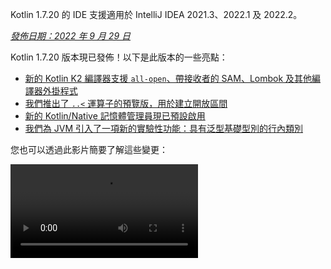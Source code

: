 [//]: # (title: Kotlin 1.7.20 有什麼新功能)

<tldr>
   <p>Kotlin 1.7.20 的 IDE 支援適用於 IntelliJ IDEA 2021.3、2022.1 及 2022.2。</p>
</tldr>

_[發佈日期：2022 年 9 月 29 日](releases.md#release-details)_

Kotlin 1.7.20 版本現已發佈！以下是此版本的一些亮點：

* [新的 Kotlin K2 編譯器支援 `all-open`、帶接收者的 SAM、Lombok 及其他編譯器外掛程式](#support-for-kotlin-k2-compiler-plugins)
* [我們推出了 `..<` 運算子的預覽版，用於建立開放區間](#preview-of-the-operator-for-creating-open-ended-ranges)
* [新的 Kotlin/Native 記憶體管理員現已預設啟用](#the-new-kotlin-native-memory-manager-enabled-by-default)
* [我們為 JVM 引入了一項新的實驗性功能：具有泛型基礎型別的行內類別](#generic-inline-classes)

您也可以透過此影片簡要了解這些變更：

<video src="https://www.youtube.com/v/OG9npowJgE8" title="What's new in Kotlin 1.7.20"/>

## 支援 Kotlin K2 編譯器外掛程式

Kotlin 團隊持續穩定 K2 編譯器。
K2 仍處於 **Alpha** 階段（如 [Kotlin 1.7.0 版本](whatsnew17.md#new-kotlin-k2-compiler-for-the-jvm-in-alpha) 中所宣佈），但它現在支援多個編譯器外掛程式。您可以追蹤 [此 YouTrack issue](https://youtrack.jetbrains.com/issue/KT-52604) 以獲取 Kotlin 團隊關於新編譯器的更新。

從 1.7.20 版本開始，Kotlin K2 編譯器支援以下外掛程式：

* [`all-open`](all-open-plugin.md)
* [`no-arg`](no-arg-plugin.md)
* [SAM with receiver](sam-with-receiver-plugin.md)
* [Lombok](lombok.md)
* AtomicFU
* `jvm-abi-gen`

> 新 K2 編譯器的 Alpha 版本僅適用於 JVM 專案。
> 它不支援 Kotlin/JS、Kotlin/Native 或其他多平台專案。
>
{style="warning"}

透過以下影片了解更多關於新編譯器及其優勢的資訊：
* [The Road to the New Kotlin Compiler](https://www.youtube.com/watch?v=iTdJJq_LyoY)
* [K2 Compiler: a Top-Down View](https://www.youtube.com/watch?v=db19VFLZqJM)

### 如何啟用 Kotlin K2 編譯器

要啟用 Kotlin K2 編譯器並進行測試，請使用以下編譯器選項：

```bash
-Xuse-k2
```

您可以在 `build.gradle(.kts)` 檔案中指定它：

<tabs group="build-script">
<tab title="Kotlin" group-key="kotlin">

```kotlin
tasks.withType<KotlinCompile> {
    kotlinOptions.useK2 = true
}
```

</tab>
<tab title="Groovy" group-key="groovy">

```groovy
compileKotlin {
    kotlinOptions.useK2 = true
}
```
</tab>
</tabs>

在您的 JVM 專案上查看效能提升，並與舊編譯器的結果進行比較。

### 提供您對新 K2 編譯器的意見回饋

我們非常感謝您以任何形式提供意見回饋：
* 直接在 Kotlin Slack 中向 K2 開發人員提供您的意見回饋：[獲取邀請](https://surveys.jetbrains.com/s3/kotlin-slack-sign-up?_gl=1*ju6cbn*_ga*MTA3MTk5NDkzMC4xNjQ2MDY3MDU4*_ga_9J976DJZ68*MTY1ODMzNzA3OS4xMDAuMS4xNjU4MzQwODEwLjYw) 並加入 [#k2-early-adopters](https://kotlinlang.slack.com/archives/C03PK0PE257) 頻道。
* 向 [我們的 issue tracker](https://kotl.in/issue) 報告您在使用新 K2 編譯器時遇到的任何問題。
* [啟用 **發送使用統計數據** 選項](https://www.jetbrains.com/help/idea/settings-usage-statistics.html) 以允許 JetBrains 收集有關 K2 使用的匿名數據。

## 語言

Kotlin 1.7.20 引入了新語言功能的預覽版本，並對建構器型別推斷 (builder type inference) 施加了限制：

* [用於建立開放區間的 `..<` 運算子預覽](#preview-of-the-operator-for-creating-open-ended-ranges)
* [新的資料物件宣告](#improved-string-representations-for-singletons-and-sealed-class-hierarchies-with-data-objects)
* [建構器型別推斷限制](#new-builder-type-inference-restrictions)

### 用於建立開放區間的 `..<` 運算子預覽

> 這個新運算子是 [實驗性的](components-stability.md#stability-levels-explained)，且在 IDE 中的支援有限。
>
{style="warning"}

此版本引入了新的 `..<` 運算子。Kotlin 擁有 `..` 運算子來表示數值區間。新的 `..<` 運算子作用類似 `until` 函數，可協助您定義開放區間。

<video src="https://www.youtube.com/watch?v=v0AHdAIBnbs" title="New operator for open-ended ranges"/>

我們的研究顯示，這個新運算子在表達開放區間方面做得更好，並明確指出上限不包含在內。

以下是在 `when` 表達式中使用 `..<` 運算子的範例：

```kotlin
when (value) {
    in 0.0..<0.25 -> // 第一個季度
    in 0.25..<0.5 -> // 第二個季度
    in 0.5..<0.75 -> // 第三個季度
    in 0.75..1.0 ->  // 最後一個季度  <- 請注意這裡是一個閉區間
}
```
{validate="false"}

#### 標準函式庫 API 變更

以下新的型別和操作將在通用 Kotlin 標準函式庫的 `kotlin.ranges` 軟體包中引入：

##### 新的 OpenEndRange&lt;T&gt; 介面

表示開放區間的新介面與現有的 `ClosedRange<T>` 介面非常相似：

```kotlin
interface OpenEndRange<T : Comparable<T>> {
    // 下限
    val start: T
    // 上限，不包含在區間內
    val endExclusive: T
    operator fun contains(value: T): Boolean = value >= start && value < endExclusive
    fun isEmpty(): Boolean = start >= endExclusive
}
```
{validate="false"}

##### 在現有可疊代區間中實作 OpenEndRange

當開發人員需要獲取一個不包含上限的區間時，他們目前使用 `until` 函數來有效地產生一個具有相同值的閉合可疊代區間。為了使這些區間在採用 `OpenEndRange<T>` 的新 API 中可用，我們希望在現有的可疊代區間：`IntRange`、`LongRange`、`CharRange`、`UIntRange` 和 `ULongRange` 中實作該介面。這樣它們將同時實作 `ClosedRange<T>` 和 `OpenEndRange<T>` 兩個介面。

```kotlin
class IntRange : IntProgression(...), ClosedRange<Int>, OpenEndRange<Int> {
    override val start: Int
    override val endInclusive: Int
    override val endExclusive: Int
}
```
{validate="false"}

##### 標準型別的 rangeUntil 運算子

`rangeUntil` 運算子將提供給目前由 `rangeTo` 運算子定義的相同型別和組合。我們將其作為原型目的的擴充函數提供，但為了保持一致性，我們計劃在穩定開放區間 API 之前將它們變為成員。

#### 如何啟用 `..<` 運算子

要使用 `..<` 運算子或為您自己的型別實作該運算子慣例，請啟用 `-language-version 1.8` 編譯器選項。

為支援標準型別的開放區間而引入的新 API 元素需要選擇啟用 (opt-in)，這對於實驗性標準函式庫 API 來說是常見做法：`@OptIn(ExperimentalStdlibApi::class)`。或者，您也可以使用 `-opt-in=kotlin.ExperimentalStdlibApi` 編譯器選項。

[在此 KEEP 文件中閱讀更多關於新運算子的資訊](https://github.com/kotlin/KEEP/blob/open-ended-ranges/proposals/open-ended-ranges.md)。

### 使用資料物件 (data object) 改進單例 (singleton) 和密封類別階層 (sealed class hierarchy) 的字串表示

> 資料物件 (Data objects) 是 [實驗性的](components-stability.md#stability-levels-explained)，且目前在 IDE 中的支援有限。
>
{style="warning"}

此版本引入了一種新的 `object` 宣告型別供您使用：`data object`。[資料物件](https://youtrack.jetbrains.com/issue/KT-4107) 在概念上與常規的 `object` 宣告相同，但預設提供了簡潔的 `toString` 表示。

<video src="https://www.youtube.com/v/ovAqcwFhEGc" title="Data objects in Kotlin 1.7.20"/>

```kotlin
package org.example
object MyObject
data object MyDataObject

fun main() {
    println(MyObject) // org.example.MyObject@1f32e575
    println(MyDataObject) // MyDataObject
}
```

這使得 `data object` 宣告非常適合密封類別階層，您可以在其中將它們與 `data class` 宣告一起使用。在此程式碼片段中，將 `EndOfFile` 宣告為 `data object` 而非普通的 `object` 意味著它將獲得一個美觀的 `toString` 表示，無需手動覆寫，與伴隨的 `data class` 定義保持對稱性：

```kotlin
sealed class ReadResult {
    data class Number(val value: Int) : ReadResult()
    data class Text(val value: String) : ReadResult()
    data object EndOfFile : ReadResult()
}

fun main() {
    println(ReadResult.Number(1)) // Number(value=1)
    println(ReadResult.Text("Foo")) // Text(value=Foo)
    println(ReadResult.EndOfFile) // EndOfFile
}
```

#### 如何啟用資料物件

要在您的程式碼中使用資料物件宣告，請啟用 `-language-version 1.9` 編譯器選項。在 Gradle 專案中，您可以透過在 `build.gradle(.kts)` 中加入以下內容來實現：

<tabs group="build-script">
<tab title="Kotlin" group-key="kotlin">

```kotlin
tasks.withType<org.jetbrains.kotlin.gradle.tasks.KotlinCompile>().configureEach {
    // ...
    kotlinOptions.languageVersion = "1.9"
}
```

</tab>
<tab title="Groovy" group-key="groovy">

```groovy
compileKotlin {
    // ...
    kotlinOptions.languageVersion = '1.9'
}
```
</tab>
</tabs>

閱讀更多關於資料物件的資訊，並在 [相應的 KEEP 文件](https://github.com/Kotlin/KEEP/pull/316) 中分享您對其實作的意見回饋。

### 新的建構器型別推斷限制

Kotlin 1.7.20 對 [建構器型別推斷的使用](using-builders-with-builder-inference.md) 施加了一些主要限制，這可能會影響您的程式碼。這些限制適用於包含建構器 lambda 函數的程式碼，在這種情況下，若不分析 lambda 本身，就無法推導出參數。該參數被用作引數。現在，編譯器將始終對此類程式碼顯示錯誤，並要求您明確指定型別。

這是一個破壞性變更，但我們的研究顯示這些情況非常罕見，且這些限制不應影響您的程式碼。如果確實受到影響，請考慮以下情況：

* 使用隱藏成員的擴充函數進行建構器推斷。

  如果您的程式碼包含一個與建構器推斷期間將使用的擴充函數同名的函數，編譯器將會向您顯示錯誤：

    ```kotlin
    class Data {
        fun doSmth() {} // 1
    }
    
    fun <T> T.doSmth() {} // 2
    
    fun test() {
        buildList {
            this.add(Data())
            this.get(0).doSmth() // 解析為 2 並導致錯誤
        }
    }
    ```
    {validate="false"} 
  
  要修正程式碼，您應該明確指定型別：

    ```kotlin
    class Data {
        fun doSmth() {} // 1
    }
    
    fun <T> T.doSmth() {} // 2
    
    fun test() {
        buildList<Data> { // 型別引數！
            this.add(Data())
            this.get(0).doSmth() // 解析為 1
        }
    }
    ```

* 在建構器推斷中使用多個 lambda，且型別引數未明確指定。

  如果在建構器推斷中有兩個或更多 lambda 區塊，它們會影響型別。為防止錯誤，編譯器要求您指定型別：

    ```kotlin
    fun <T: Any> buildList(
        first: MutableList<T>.() -> Unit, 
        second: MutableList<T>.() -> Unit
    ): List<T> {
        val list = mutableListOf<T>()
        list.first()
        list.second()
        return list 
    }
    
    fun main() {
        buildList(
            first = { // this: MutableList<String>
                add("")
            },
            second = { // this: MutableList<Int> 
                val i: Int = get(0)
                println(i)
            }
        )
    }
    ```
    {validate="false"}

  要修正錯誤，您應該明確指定型別並修正型別不匹配的問題：

    ```kotlin
    fun main() {
        buildList<Int>(
            first = { // this: MutableList<Int>
                add(0)
            },
            second = { // this: MutableList<Int>
                val i: Int = get(0)
                println(i)
            }
        )
    }
    ```

如果您沒有找到上述提到的情況，請向我們的團隊 [提出 issue](https://kotl.in/issue)。

有關此建構器推斷更新的更多資訊，請參見此 [YouTrack issue](https://youtrack.jetbrains.com/issue/KT-53797)。

## Kotlin/JVM

Kotlin 1.7.20 引入了泛型行內類別 (generic inline classes)，為委託屬性 (delegated properties) 增加了更多位元組碼最佳化，並在 kapt stub 生成任務中支援 IR，使得所有最新的 Kotlin 功能都能與 kapt 一起使用：

* [泛型行內類別](#generic-inline-classes)
* [更多經過最佳化的委託屬性案例](#more-optimized-cases-of-delegated-properties)
* [kapt stub 生成任務中對 JVM IR 後端的支援](#support-for-the-jvm-ir-backend-in-kapt-stub-generating-task)

### 泛型行內類別

> 泛型行內類別是一個 [實驗性](components-stability.md#stability-levels-explained) 功能。
> 它可能隨時被移除或更改。需要選擇啟用 (opt-in)（詳情見下文），且您應僅將其用於評估目的。
> 我們非常感謝您在 [YouTrack](https://youtrack.jetbrains.com/issue/KT-52994) 上提供關於此功能的意見回饋。
>
{style="warning"}

Kotlin 1.7.20 允許 JVM 行內類別的基礎型別是一個型別參數。編譯器將其映射到 `Any?` 或通常是型別參數的上限。

<video src="https://www.youtube.com/v/0JRPA0tt9og" title="Generic inline classes in Kotlin 1.7.20"/>

請考慮以下範例：

```kotlin
@JvmInline
value class UserId<T>(val value: T)

fun compute(s: UserId<String>) {} // 編譯器生成 fun compute-<hashcode>(s: Any?)
```

該函數接受行內類別作為參數。參數被映射到上限，而不是型別引數。

要啟用此功能，請使用 `-language-version 1.8` 編譯器選項。

我們非常感謝您在 [YouTrack](https://youtrack.jetbrains.com/issue/KT-52994) 上提供關於此功能的意見回饋。

### 更多經過最佳化的委託屬性案例

在 Kotlin 1.6.0 中，我們透過省略 `$delegate` 欄位並 [生成對引用屬性的直接存取](whatsnew16.md#optimize-delegated-properties-which-call-get-set-on-the-given-kproperty-instance) 來最佳化了委託給屬性的情況。在 1.7.20 中，我們已將此最佳化實作於更多案例。如果委託是一個，現在將省略 `$delegate` 欄位：

* 一個具名物件 (named object)：

  ```kotlin
  object NamedObject {
      operator fun getValue(thisRef: Any?, property: KProperty<*>): String = ...
  }
  
  val s: String by NamedObject
  ```
  {validate="false"}

* 一個在相同模組中具有 [後備欄位 (backing field)](properties.md#backing-fields) 和預設 getter 的最終 `val` 屬性：

  ```kotlin
  val impl: ReadOnlyProperty<Any?, String> = ...
  
  class A {
      val s: String by impl
  }
  ```
  {validate="false"}

* 一個常數表達式、一個列舉條目、`this` 或 `null`。以下是 `this` 的範例：

  ```kotlin
  class A {
      operator fun getValue(thisRef: Any?, property: KProperty<*>) ...
   
      val s by this
  }
  ```
  {validate="false"}

了解更多關於 [委託屬性](delegated-properties.md) 的資訊。

我們非常感謝您在 [YouTrack](https://youtrack.jetbrains.com/issue/KT-23397) 上提供關於此功能的意見回饋。

### kapt stub 生成任務中對 JVM IR 後端的支援

> kapt stub 生成任務中對 JVM IR 後端的支援是一個 [實驗性](components-stability.md) 功能。
> 它可能隨時被更改。需要選擇啟用 (opt-in)（詳情見下文），且您應僅將其用於評估目的。
>
{style="warning"}

在 1.7.20 之前，kapt stub 生成任務使用舊的後端，且 [可重複註解 (repeatable annotations)](annotations.md#repeatable-annotations) 無法與 [kapt](kapt.md) 配合使用。在 Kotlin 1.7.20 中，我們已在 kapt stub 生成任務中新增了對 [JVM IR 後端](whatsnew15.md#stable-jvm-ir-backend) 的支援。這使得所有最新的 Kotlin 功能（包括可重複註解）都能與 kapt 一起使用。

要在 kapt 中使用 IR 後端，請將以下選項添加到您的 `gradle.properties` 檔案中：

```none
kapt.use.jvm.ir=true
```

我們非常感謝您在 [YouTrack](https://youtrack.jetbrains.com/issue/KT-49682) 上提供關於此功能的意見回饋。

## Kotlin/Native

Kotlin 1.7.20 預設啟用新的 Kotlin/Native 記憶體管理員，並為您提供了自訂 `Info.plist` 檔案的選項：

* [新的預設記憶體管理員](#the-new-kotlin-native-memory-manager-enabled-by-default)
* [自訂 `Info.plist` 檔案](#customizing-the-info-plist-file)

### 預設啟用新的 Kotlin/Native 記憶體管理員

此版本為新的記憶體管理員帶來了進一步的穩定性和效能改進，使我們能夠將新的記憶體管理員提升至 [Beta](components-stability.md) 版本。

之前的記憶體管理員使編寫並發 (concurrent) 和非同步 (asynchronous) 程式碼變得複雜，包括實作 `kotlinx.coroutines` 函式庫時遇到的問題。這阻礙了 Kotlin Multiplatform Mobile 的採用，因為並發限制導致在 iOS 和 Android 平台之間共享 Kotlin 程式碼時出現問題。新的記憶體管理員最終為 [將 Kotlin Multiplatform Mobile 提升至 Beta 版本](https://blog.jetbrains.com/kotlin/2022/05/kotlin-multiplatform-mobile-beta-roadmap-update/) 鋪平了道路。

新的記憶體管理員也支援編譯器快取，使編譯時間與之前版本相當。有關新記憶體管理員優勢的更多資訊，請參閱我們關於預覽版本的原始 [部落格文章](https://blog.jetbrains.com/kotlin/2021/08/try-the-new-kotlin-native-memory-manager-development-preview/)。您可以在 [文件中](native-memory-manager.md) 找到更多技術細節。

#### 配置與設定

從 Kotlin 1.7.20 開始，新的記憶體管理員為預設。不需要太多額外設定。

如果您已經手動開啟它，您可以從 `gradle.properties` 中移除 `kotlin.native.binary.memoryModel=experimental` 選項，或從 `build.gradle(.kts)` 檔案中移除 `binaryOptions["memoryModel"] = "experimental"`。

如有必要，您可以在 `gradle.properties` 中使用 `kotlin.native.binary.memoryModel=strict` 選項切換回舊版記憶體管理員。然而，舊版記憶體管理員不再支援編譯器快取，因此編譯時間可能會變差。

#### 凍結 (Freezing)

在新記憶體管理員中，凍結功能已棄用。除非您的程式碼需要與舊版管理員配合使用（舊版仍需要凍結），否則請勿使用此功能。這對於需要維護舊版記憶體管理員支援的函式庫作者，或在遇到新記憶體管理員問題時希望有備用方案的開發人員來說可能會有幫助。

在這種情況下，您可以暫時支援新舊記憶體管理員的程式碼。要忽略棄用警告，請執行以下任一操作：

* 使用 `@OptIn(FreezingIsDeprecated::class)` 註解棄用 API 的使用。
* 將 `languageSettings.optIn("kotlin.native.FreezingIsDeprecated")` 應用於 Gradle 中的所有 Kotlin 原始碼集。
* 傳遞編譯器標誌 `-opt-in=kotlin.native.FreezingIsDeprecated`。

#### 從 Swift/Objective-C 呼叫 Kotlin suspending 函數

新的記憶體管理員仍然限制從 Swift 和 Objective-C 呼叫來自主執行緒以外的 Kotlin `suspend` 函數，但您可以使用新的 Gradle 選項解除此限制。

此限制最初是在舊版記憶體管理員中引入的，因為在某些情況下，程式碼會將一個延續 (continuation) 分派到原始執行緒上恢復。如果該執行緒沒有支援的事件迴圈，任務將永遠不會執行，協程 (coroutine) 也永遠不會恢復。

在某些情況下，此限制不再是必需的，但無法輕易實作所有必要條件的檢查。因此，我們決定將其保留在新記憶體管理員中，同時引入一個選項讓您禁用它。為此，請將以下選項添加到您的 `gradle.properties` 中：

```none
kotlin.native.binary.objcExportSuspendFunctionLaunchThreadRestriction=none
```

> 如果您使用 `kotlinx.coroutines` 的 `native-mt` 版本或其他具有相同「分派到原始執行緒」方法的函式庫，請勿添加此選項。
>
{style="warning"}

Kotlin 團隊非常感謝 [Ahmed El-Helw](https://github.com/ahmedre) 實作此選項。

#### 提供您的意見回饋

這是我們生態系統的一個重大變更。我們非常感謝您的意見回饋，以協助我們使其變得更好。

在您的專案上試用新的記憶體管理員，並在 [我們的 issue tracker YouTrack](https://youtrack.jetbrains.com/issue/KT-48525) 中分享意見回饋。

### 自訂 `Info.plist` 檔案

當生成框架時，Kotlin/Native 編譯器會生成資訊屬性列表檔案 `Info.plist`。以前，自訂其內容非常麻煩。在 Kotlin 1.7.20 中，您可以直接設定以下屬性：

| 屬性                     | 二進位選項              |
|--------------------------|------------------------|
| `CFBundleIdentifier`     | `bundleId`             |
| `CFBundleShortVersionString` | `bundleShortVersionString` |
| `CFBundleVersion`        | `bundleVersion`        |

為此，請使用相應的二進位選項。傳遞 `-Xbinary=$option=$value` 編譯器標誌，或為所需的框架設定 `binaryOption(option, value)` Gradle DSL。

Kotlin 團隊非常感謝 Mads Ager 實作此功能。

## Kotlin/JS

Kotlin/JS 獲得了一些增強功能，這些功能改進了開發人員體驗並提升了效能：

* 由於載入依賴項的效率提高，Klib 的生成在增量構建和清理構建中都更快。
* [開發二進位檔案的增量編譯](js-ir-compiler.md#incremental-compilation-for-development-binaries) 已進行重構，從而在清理構建場景、更快的增量構建和穩定性修復方面取得了重大改進。
* 我們改進了巢狀物件 (nested objects)、密封類別 (sealed classes) 和建構子中可選參數的 `.d.ts` 生成。

## Gradle

Kotlin Gradle 外掛程式的更新主要集中於與新的 Gradle 功能和最新 Gradle 版本的相容性。

Kotlin 1.7.20 包含支援 Gradle 7.1 的變更。已棄用的方法和屬性已被移除或替換，減少了 Kotlin Gradle 外掛程式產生的棄用警告數量，並解除了對未來 Gradle 8.0 支援的阻礙。

然而，有一些潛在的破壞性變更可能需要您的注意：

### 目標配置

* `org.jetbrains.kotlin.gradle.dsl.SingleTargetExtension` 現在具有一個泛型參數：`SingleTargetExtension<T : KotlinTarget>`。
* `kotlin.targets.fromPreset()` 慣例已棄用。取而代之，您仍然可以使用 `kotlin.targets { fromPreset() }`，但我們建議 [明確設定目標](https://www.jetbrains.com/help/kotlin-multiplatform-dev/multiplatform-discover-project.html#targets)。
* Gradle 自動生成的目標存取器 (target accessors) 不再在 `kotlin.targets { }` 區塊內部可用。請改用 `findByName("targetName")` 方法。

  請注意，此類存取器在 `kotlin.targets` 的情況下仍然可用，例如 `kotlin.targets.linuxX64`。

### 原始碼目錄配置

Kotlin Gradle 外掛程式現在將 Kotlin `SourceDirectorySet` 作為 `kotlin` 擴充加入到 Java 的 `SourceSet` 群組中。這使得在 `build.gradle.kts` 檔案中配置原始碼目錄的方式與在 [Java、Groovy 和 Scala](https://docs.gradle.org/7.1/release-notes.html#easier-source-set-configuration-in-kotlin-dsl) 中配置的方式類似：

```kotlin
sourceSets {
    main {
        kotlin {
            java.setSrcDirs(listOf("src/java"))
            kotlin.setSrcDirs(listOf("src/kotlin"))
        }
    }
}
```

您不再需要使用已棄用的 Gradle 慣例並為 Kotlin 指定原始碼目錄。

請記住，您也可以使用 `kotlin` 擴充來存取 `KotlinSourceSet`：

```kotlin
kotlin {
    sourceSets {
        main {
        // ...
        }
    }
}
```

### JVM 工具鏈配置的新方法

此版本提供了一個新的 `jvmToolchain()` 方法，用於啟用 [JVM 工具鏈功能](gradle-configure-project.md#gradle-java-toolchains-support)。
如果您不需要任何額外的 [配置欄位](https://docs.gradle.org/current/javadoc/org/gradle/jvm/toolchain/JavaToolchainSpec.html)，例如 `implementation` 或 `vendor`，您可以從 Kotlin 擴充中使用此方法：

```kotlin
kotlin {
    jvmToolchain(17)
}
```

這簡化了 Kotlin 專案的設定過程，無需任何額外配置。
在此版本之前，您只能透過以下方式指定 JDK 版本：

```kotlin
kotlin {
    jvmToolchain {
        languageVersion.set(JavaLanguageVersion.of(17))
    }
}
```

## 標準函式庫

Kotlin 1.7.20 為 `java.nio.file.Path` 類別提供了新的 [擴充函數 (extension functions)](extensions.md#extension-functions)，可讓您遍歷檔案樹：

* `walk()` 函數惰性遍歷以指定路徑為根的檔案樹。
* `fileVisitor()` 使您可以單獨建立一個 `FileVisitor`。`FileVisitor` 定義了遍歷目錄和檔案時的操作。
* `visitFileTree(fileVisitor: FileVisitor, ...)` 接收一個準備好的 `FileVisitor`，並在內部使用 `java.nio.file.Files.walkFileTree()`。
* `visitFileTree(..., builderAction: FileVisitorBuilder.() -> Unit)` 透過 `builderAction` 建立一個 `FileVisitor`，並呼叫 `visitFileTree(fileVisitor, ...)` 函數。
* `FileVisitResult`，`FileVisitor` 的回傳型別，其預設值為 `CONTINUE`，表示繼續處理檔案。

> 用於 `java.nio.file.Path` 的新擴充函數是 [實驗性](components-stability.md) 的。
> 它們可能隨時被更改。需要選擇啟用 (opt-in)（詳情見下文），且您應僅將其用於評估目的。
>
{style="warning"}

以下是您可以使用這些新擴充函數執行的一些操作：

* 明確建立一個 `FileVisitor` 然後使用：

  ```kotlin
  val cleanVisitor = fileVisitor {
      onPreVisitDirectory { directory, attributes ->
          // 遍歷目錄時的某些邏輯
          FileVisitResult.CONTINUE
      }
  
      onVisitFile { file, attributes ->
          // 遍歷檔案時的某些邏輯
          FileVisitResult.CONTINUE
      }
  }
  
  // 某些邏輯可能在此處
  
  projectDirectory.visitFileTree(cleanVisitor)
  ```

* 使用 `builderAction` 建立一個 `FileVisitor` 並立即使用它：

  ```kotlin
  projectDirectory.visitFileTree {
  // builderAction 的定義：
      onPreVisitDirectory { directory, attributes ->
          // 遍歷目錄時的某些邏輯
          FileVisitResult.CONTINUE
      }
  
      onVisitFile { file, attributes ->
          // 遍歷檔案時的某些邏輯
          FileVisitResult.CONTINUE
      }
  }
  ```

* 使用 `walk()` 函數遍歷以指定路徑為根的檔案樹：

  ```kotlin
  @OptIn(kotlin.io.path.ExperimentalPathApi::class)
  fun traverseFileTree() {
      val cleanVisitor = fileVisitor {
          onPreVisitDirectory { directory, _ ->
              if (directory.name == "build") {
                  directory.toFile().deleteRecursively()
                  FileVisitResult.SKIP_SUBTREE
              } else {
                  FileVisitResult.CONTINUE
              }
          }
  
          onVisitFile { file, _ ->
              if (file.extension == "class") {
                  file.deleteExisting()
              }
              FileVisitResult.CONTINUE
          }
      }
  
      val rootDirectory = createTempDirectory("Project")
  
      rootDirectory.resolve("src").let { srcDirectory ->
          srcDirectory.createDirectory()
          srcDirectory.resolve("A.kt").createFile()
          srcDirectory.resolve("A.class").createFile()
      }
  
      rootDirectory.resolve("build").let { buildDirectory ->
          buildDirectory.createDirectory()
          buildDirectory.resolve("Project.jar").createFile()
      }
  
   
  // 使用 walk 函數：
      val directoryStructure = rootDirectory.walk(PathWalkOption.INCLUDE_DIRECTORIES)
          .map { it.relativeTo(rootDirectory).toString() }
          .toList().sorted()
      assertPrints(directoryStructure, "[, build, build/Project.jar, src, src/A.class, src/A.kt]")
  
      rootDirectory.visitFileTree(cleanVisitor)
  
      val directoryStructureAfterClean = rootDirectory.walk(PathWalkOption.INCLUDE_DIRECTORIES)
          .map { it.relativeTo(rootDirectory).toString() }
          .toList().sorted()
      assertPrints(directoryStructureAfterClean, "[, src, src/A.kt]")
  //sampleEnd
  }
  ```

與實驗性 API 的常見做法一樣，新的擴充功能需要選擇啟用：`@OptIn(kotlin.io.path.ExperimentalPathApi::class)` 或 `@kotlin.io.path.ExperimentalPathApi`。或者，您可以使用編譯器選項：`-opt-in=kotlin.io.path.ExperimentalPathApi`。

我們非常感謝您在 YouTrack 上提供關於 [`walk()` 函數](https://youtrack.jetbrains.com/issue/KT-52909) 和 [訪問擴充函數](https://youtrack.jetbrains.com/issue/KT-52910) 的意見回饋。

## 文件更新

自上一個版本以來，Kotlin 文件進行了一些顯著的變更：

### 改版與改進的頁面

* [基本型別概覽](basic-types.md) – 了解 Kotlin 中使用的基本型別：數字、布林值、字元、字串、陣列和無符號整數。
* [Kotlin 開發 IDE](kotlin-ide.md) – 查看官方支援 Kotlin 的 IDE 列表以及擁有社群支援外掛程式的工具。

### Kotlin 多平台期刊中的新文章

* [原生與跨平台應用程式開發：如何選擇？](https://www.jetbrains.com/help/kotlin-multiplatform-dev/native-and-cross-platform.html) – 查看我們關於跨平台應用程式開發和原生方法的概覽及優勢。
* [六個最佳跨平台應用程式開發框架](https://www.jetbrains.com/help/kotlin-multiplatform-dev/cross-platform-frameworks.html) – 閱讀關鍵考量，以協助您為跨平台專案選擇合適的框架。

### 新與更新的教學

* [Kotlin 多平台入門](https://www.jetbrains.com/help/kotlin-multiplatform-dev/multiplatform-create-first-app.html) – 了解使用 Kotlin 進行跨平台行動開發，並建立一個可在 Android 和 iOS 上運行的應用程式。
* [使用 React 和 Kotlin/JS 建立網頁應用程式](js-react.md) – 建立一個瀏覽器應用程式，探索 Kotlin 的 DSL 和典型 React 程式的功能。

### 發佈文件中變更

我們不再為每個版本提供推薦的 kotlinx 函式庫列表。此列表僅包含與 Kotlin 本身推薦和測試過的版本。它沒有考慮到某些函式庫相互依賴並需要特殊的 kotlinx 版本，這可能與推薦的 Kotlin 版本不同。

我們正在努力尋找一種方法，以提供函式庫如何相互關聯和依賴的資訊，這樣在您的專案中升級 Kotlin 版本時，就能清楚應使用哪個 kotlinx 函式庫版本。

## 安裝 Kotlin 1.7.20

[IntelliJ IDEA](https://www.jetbrains.com/idea/download/) 2021.3、2022.1 和 2022.2 會自動建議將 Kotlin 外掛程式更新到 1.7.20。

> 對於 Android Studio Dolphin (213)、Electric Eel (221) 和 Flamingo (222)，Kotlin 外掛程式 1.7.20 將隨即將推出的 Android Studio 更新一起提供。
>
{style="note"}

新的命令列編譯器可從 [GitHub 發佈頁面](https://github.com/JetBrains/kotlin/releases/tag/v1.7.20) 下載。

### Kotlin 1.7.20 相容性指南

儘管 Kotlin 1.7.20 是一個增量發佈版本，但我們仍不得不進行一些不相容的變更，以限制 Kotlin 1.7.0 中引入的問題蔓延。

在 [Kotlin 1.7.20 相容性指南](compatibility-guide-1720.md) 中找到此類變更的詳細列表。